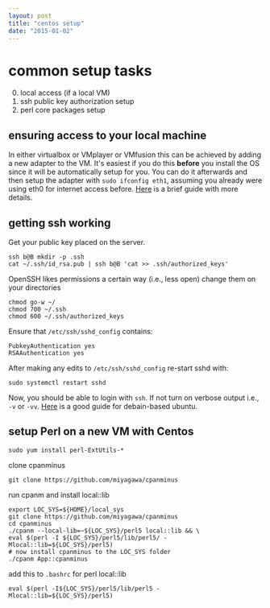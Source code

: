 ```yaml
---
layout: post
title: "centos setup"
date: "2015-01-02"
---
```


# common setup tasks

0. local access (if a local VM)
1. ssh public key authorization setup
2. perl core packages setup

## ensuring access to your local machine

In either virtualbox or VMplayer or VMfusion this can be achieved by adding a new adapter to the VM. It's easiest if you do this **before** you install the OS since it will be automatically setup for you. You can do it afterwards and then setup the adapter with `sudo ifconfig eth1`, assuming you already were using eth0 for internet access before. [Here](http://wiredrevolution.com/virtualbox/setup-ssh-access-between-virtualbox-host-and-guest-vms) is a brief guide with more details.

## getting ssh working

Get your public key placed on the server.

    ssh b@B mkdir -p .ssh
    cat ~/.ssh/id_rsa.pub | ssh b@B 'cat >> .ssh/authorized_keys'

OpenSSH likes permissions a certain way (i.e., less open) change them on your directories

    chmod go-w ~/
    chmod 700 ~/.ssh
    chmod 600 ~/.ssh/authorized_keys

Ensure that `/etc/ssh/sshd_config` contains:

    PubkeyAuthentication yes
    RSAAuthentication yes

After making any edits to `/etc/ssh/sshd_config` re-start sshd with:

    sudo systemctl restart sshd

Now, you should be able to login with `ssh`. If not turn on verbose output i.e., `-v` or `-vv`. [Here](https://help.ubuntu.com/community/SSH/OpenSSH/Keys) is a good guide for debain-based ubuntu.

## setup Perl on a new VM with Centos

    sudo yum install perl-ExtUtils-*

clone cpanminus

    git clone https://github.com/miyagawa/cpanminus

run cpanm and install local::lib

    export LOC_SYS=${HOME}/local_sys
    git clone https://github.com/miyagawa/cpanminus
    cd cpanminus
    ./cpanm --local-lib=~${LOC_SYS}/perl5 local::lib && \
    eval $(perl -I ${LOC_SYS}/perl5/lib/perl5/ -Mlocal::lib=${LOC_SYS}/perl5)
    # now install cpanminus to the LOC_SYS folder
    ./cpanm App::cpanminus

add this to `.bashrc` for perl local::lib

    eval $(perl -I${LOC_SYS}/perl5/lib/perl5 -Mlocal::lib=${LOC_SYS}/perl5)
